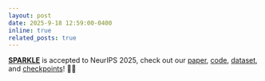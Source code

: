 ```yaml
---
layout: post
date: 2025-9-18 12:59:00-0400
inline: true
related_posts: true
---
```

**[SPARKLE](https://sparkle-reasoning.github.io/)** is accepted to NeurIPS 2025, check out our [paper](https://arxiv.org/abs/2506.04723), [code](https://github.com/sparkle-reasoning/sparkle), [dataset](https://huggingface.co/sparkle-reasoning/datasets), and [checkpoints](https://huggingface.co/sparkle-reasoning/models)! 🎉🎉